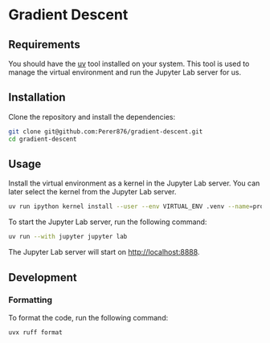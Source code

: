 # Gradient Descent

## Requirements

You should have the [uv](https://docs.astral.sh/uv/getting-started/installation/) tool installed on your system.
This tool is used to manage the virtual environment and run the Jupyter Lab server for us.

## Installation

Clone the repository and install the dependencies:

```bash
git clone git@github.com:Perer876/gradient-descent.git
cd gradient-descent
```

## Usage

Install the virtual environment as a kernel in the Jupyter Lab server.
You can later select the kernel from the Jupyter Lab server.

```bash
uv run ipython kernel install --user --env VIRTUAL_ENV .venv --name=project
```

To start the Jupyter Lab server, run the following command:

```bash
uv run --with jupyter jupyter lab
```

The Jupyter Lab server will start on [http://localhost:8888](http://localhost:8888).

## Development

### Formatting

To format the code, run the following command:

```bash
uvx ruff format
```
